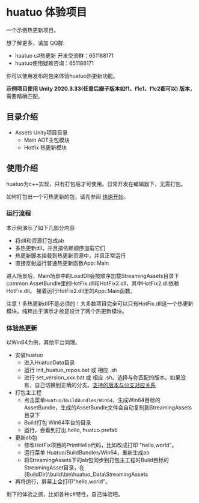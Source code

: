 # huatuo 体验项目

一个示例热更新项目。

想了解更多，请加 QQ群: 

- huatuo c#热更新 开发交流群：651188171
- huatuo使用疑难咨询：651188171

你可以使用发布的包来体验huatuo热更新功能。

**示例项目使用 Unity 2020.3.33(任意后缀子版本如f1、f1c1、f1c2都可以) 版本**，需要精确匹配。

## 目录介绍

- Assets Unity项目目录
  - Main AOT主包模块
  - Hotfix 热更新模块

## 使用介绍

huatuo为c++实现，只有打包后才可使用。日常开发在编辑器下，无需打包。

如何打包出一个可热更新的包，请先参阅 [快速开始](https://focus-creative-games.github.io/huatuo/start_up/)。

### 运行流程

本示例演示了如下几部分内容

- 将dll和资源打包成ab
- 多热更新dll，并且按依赖顺序加载它们
- 热更新脚本挂载到热更新资源中，并且正常运行
- 直接反射运行普通热更新函数App::Main

进入场景后，Main场景中的LoadDll会按顺序加载StreamingAssets目录下common AssetBundle里的HotFix.dll和HotFix2.dll，其中HotFix2.dll依赖HotFix.dll。
接着运行HotFix2.dll里的App::Main函数。

注意！多热更新dll不是必须的！大多数项目完全可以只有HotFix.dll这一个热更新模块。纯粹出于演示才故意设计了两个热更新模块。

### 体验热更新

以Win64为例，其他平台同理。

- 安装huatuo
  - 进入HuatuoData目录
  - 运行 init_huatuo_repos.bat 或 相应 .sh
  - 进行 set_version_xxx.bat 或 相应 .sh。选择与你匹配的版本。如果没有，自己切换到正确的分支。[支持的版本与分支对应关系](https://focus-creative-games.github.io/huatuo/support_versions/)
- 打包主工程
  - 点击菜单`Huatuo/BuildBundles/Win64`，生成Win64目标的AssetBundle，生成的AssetBundle文件会自动复制到StreamingAssets目录下
  - Build打包 Win64平台的目录
  - 运行，会看到打出 hello, huatuo.prefab
- 更新ab包
  - 修改HotFix项目的PrintHello代码，比如改成打印 "hello,world"。
  - 运行菜单 Huatuo/BuildBundles/Win64，重新生成ab
  - 将StreamingAssets下的ab包同步到打包主工程时Build目标的StreamingAsset目录，在{BuildDir}\build\bin\huatuo_Data\StreamingAssets
- 再将运行，屏幕上会打印"hello,world"。

剩下的体验之旅，比如各种c#特性，自己体验吧。
